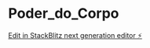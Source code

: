 # Poder_do_Corpo

[Edit in StackBlitz next generation editor ⚡️](https://stackblitz.com/~/github.com/Basso147/Poder_do_Corpo)